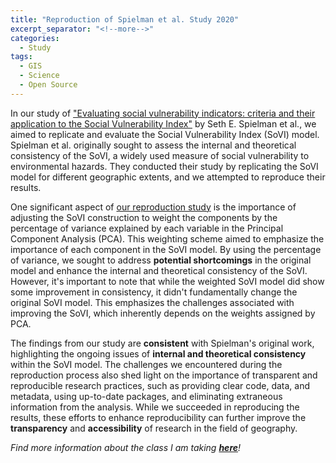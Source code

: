 ```yaml
---
title: "Reproduction of Spielman et al. Study 2020"
excerpt_separator: "<!--more-->"
categories:
  - Study
tags:
  - GIS
  - Science
  - Open Source
---
```


In our study of ["Evaluating social vulnerability indicators: criteria and their application to the Social Vulnerability Index"](https://link.springer.com/article/10.1007/s11069-019-03820-z) by Seth E. Spielman et al., we aimed to replicate and evaluate the Social Vulnerability Index (SoVI) model. Spielman et al. originally sought to assess the internal and theoretical consistency of the SoVI, a widely used measure of social vulnerability to environmental hazards. They conducted their study by replicating the SoVI model for different geographic extents, and we attempted to reproduce their results. 

One significant aspect of [our reproduction study](https://katieheo.github.io/RPl-Spielman-2020/) is the importance of adjusting the SoVI construction to weight the components by the percentage of variance explained by each variable in the Principal Component Analysis (PCA). This weighting scheme aimed to emphasize the importance of each component in the SoVI model. By using the percentage of variance, we sought to address **potential shortcomings** in the original model and enhance the internal and theoretical consistency of the SoVI. However, it's important to note that while the weighted SoVI model did show some improvement in consistency, it didn't fundamentally change the original SoVI model. This emphasizes the challenges associated with improving the SoVI, which inherently depends on the weights assigned by PCA.

The findings from our study are **consistent** with Spielman's original work, highlighting the ongoing issues of **internal and theoretical consistency** within the SoVI model. The challenges we encountered during the reproduction process also shed light on the importance of transparent and reproducible research practices, such as providing clear code, data, and metadata, using up-to-date packages, and eliminating extraneous information from the analysis. While we succeeded in reproducing the results, these efforts to enhance reproducibility can further improve the **transparency** and **accessibility** of research in the field of geography.

*Find more information about the class I am taking [**here**](https://opengisci.github.io)!*
